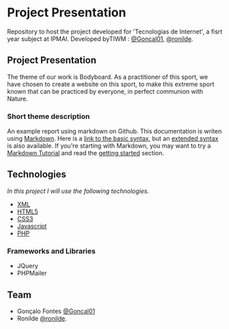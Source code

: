 # Project Presentation

Repository to host the project developed for 'Tecnologias de Internet', a fisrt year subject at IPMAI. Developed byTIWM : [@Goncal01](https://github.com/Goncal01), [@ronilde](https://github.com/ronilde).

## Project Presentation
The theme of our work is Bodyboard. As a practitioner of this sport, we have chosen to create a website on this sport, to make this extreme sport known that can be practiced by everyone, in perfect communion with Nature.

### Short theme description

An example report using markdown on Github. This documentation is writen using [Markdown](https://www.markdownguide.org/). Here is a [link to the basic syntax](https://www.markdownguide.org/basic-syntax), but an [extended syntax](https://www.markdownguide.org/extended-syntax/) is also available. If you're starting with Markdown, you may want to try a [Markdown Tutorial](https://www.markdowntutorial.com/) and read the [getting started](https://www.markdownguide.org/getting-started/) section.

## Technologies

_In this project I will use the following technologies._
* [XML](https://www.w3.org/standards/xml/core.html)
* [HTML5](https://www.w3.org/TR/html52/)
* [CSS3](https://www.w3.org/TR/2001/WD-css3-roadmap-20010523/)
* [Javascript](https://www.javascript.com/)
* [PHP](https://www.php.net/)

### Frameworks and Libraries

* JQuery
* PHPMailer


## Team
* Gonçalo Fontes [@Goncal01](https://github.com/Goncal01)
* Ronilde [@ronilde](https://github.com/ronilde).
